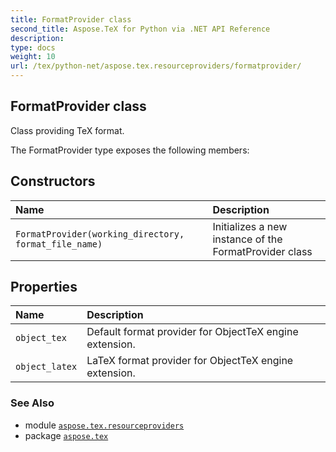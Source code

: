 ```yaml
---
title: FormatProvider class
second_title: Aspose.TeX for Python via .NET API Reference
description: 
type: docs
weight: 10
url: /tex/python-net/aspose.tex.resourceproviders/formatprovider/
---
```


## FormatProvider class

Class providing TeX format.



The FormatProvider type exposes the following members:
## Constructors
| Name | Description |
| :- | :- |
| `FormatProvider(working_directory, format_file_name)` | Initializes a new instance of the FormatProvider class |
## Properties
| Name | Description |
| :- | :- |
| `object_tex` | Default format provider for ObjectTeX engine extension. |
| `object_latex` | LaTeX format provider for ObjectTeX engine extension. |

### See Also

* module [`aspose.tex.resourceproviders`](/tex/python-net/aspose.tex.resourceproviders/)
* package [`aspose.tex`](/tex/python-net/)

